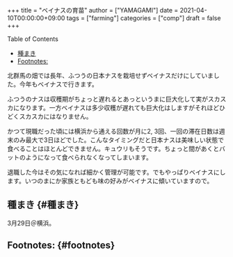 +++
title = "ベイナスの育苗"
author = ["YAMAGAMI"]
date = 2021-04-10T00:00:00+09:00
tags = ["farming"]
categories = ["comp"]
draft = false
+++

<div class="ox-hugo-toc toc">
<div></div>

<div class="heading">Table of Contents</div>

- [種まき](#種まき)
- [Footnotes:](#footnotes)

</div>
<!--endtoc-->

北群馬の畑では長年、ふつうの日本ナスを栽培せずベイナスだけにしていました。今年もベイナスで行きます。

ふつうのナスは収穫期がちょっと遅れるとあっというまに巨大化して実がスカスカになります。一方ベイナスは多少収穫が遅れても巨大化はしますがそれほどひどくスカスカにはなりません。

かつて現職だった頃には横浜から通える回数が月に2, 3回、一回の滞在日数は週末のみ最大で3日ほどでした。こんなタイミングだと日本ナスは美味しい状態で食べることはほとんどできません。キュウリもそうです。ちょっと間があくとバットのようになって食べられなくなってしまいます。

退職した今はその気になれば細かく管理が可能です。でもやっぱりベイナスにします。いつのまにか家族ともども味の好みがベイナスに傾いていますので。


## 種まき {#種まき}

3月29日＠横浜。


## Footnotes: {#footnotes}